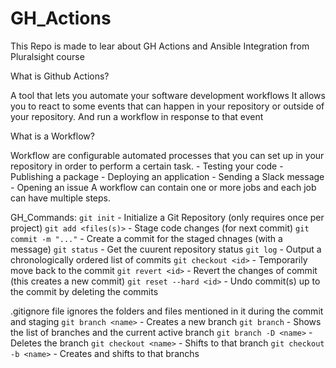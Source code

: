 # GH_Actions
This Repo is made to lear about GH Actions and Ansible Integration from Pluralsight course

What is Github Actions?

A tool that lets you automate your software development workflows
It allows you to react to some events that can happen in your repository or outside of your repository. And run a workflow in response to that event

What is a Workflow?

Workflow are configurable automated processes that you can set up in your repository in order to perform a certain task.
    - Testing your code
    - Publishing a package
    - Deploying an application
    - Sending a Slack message
    - Opening an issue
A workflow can contain one or more jobs and each job can have multiple steps.


GH_Commands:
`git init` - Initialize a Git Repository (only requires once per project)
`git add <files(s)>` - Stage code changes (for next commit)
`git commit -m "..."` - Create a commit for the staged chnages (with a message)
`git status` - Get the cuurent repository status
`git log` - Output a chronologically ordered list of commits
`git checkout <id>` - Temporarily move back to the commit <id>
`git revert <id>` - Revert the changes of commit <id> (this creates a new commit)
`git reset --hard <id>` - Undo commit(s) up to the commit <id> by deleting the commits


.gitignore file ignores the folders and files mentioned in it during the commit and staging
`git branch <name>` - Creates a new branch
`git branch` - Shows the list of branches and the current active branch
`git branch -D <name>` - Deletes the branch
`git checkout <name>` - Shifts to that branch
`git checkout -b <name>` - Creates and shifts to that branchs